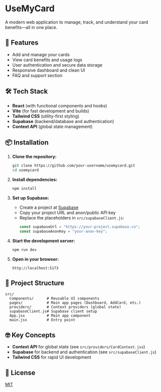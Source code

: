 # UseMyCard

A modern web application to manage, track, and understand your card benefits—all in one place.

## 🚀 Features

- Add and manage your cards
- View card benefits and usage logs
- User authentication and secure data storage
- Responsive dashboard and clean UI
- FAQ and support section

## 🛠️ Tech Stack

- **React** (with functional components and hooks)
- **Vite** (for fast development and builds)
- **Tailwind CSS** (utility-first styling)
- **Supabase** (backend/database and authentication)
- **Context API** (global state management)

## 📦 Installation

1. **Clone the repository:**
   ```bash
   git clone https://github.com/your-username/usemycard.git
   cd usemycard
   ```

2. **Install dependencies:**
   ```bash
   npm install
   ```

3. **Set up Supabase:**
   - Create a project at [Supabase](https://supabase.com/)
   - Copy your project URL and anon/public API key
   - Replace the placeholders in `src/supabaseClient.js`:
     ```js
     const supabaseUrl = "https://your-project.supabase.co";
     const supabaseAnonKey = "your-anon-key";
     ```

4. **Start the development server:**
   ```bash
   npm run dev
   ```

5. **Open in your browser:**
   ```
   http://localhost:5173
   ```

## 📁 Project Structure

```
src/
  Components/      # Reusable UI components
  pages/           # Main app pages (Dashboard, AddCard, etc.)
  providers/       # Context providers (global state)
  supabaseClient.js# Supabase client setup
  App.jsx          # Main app component
  main.jsx         # Entry point
```

## 🤓 Key Concepts

- **Context API** for global state (see `src/providers/CardContext.jsx`)
- **Supabase** for backend and authentication (see `src/supabaseClient.js`)
- **Tailwind CSS** for rapid UI development

## 📄 License

[MIT](LICENSE)
